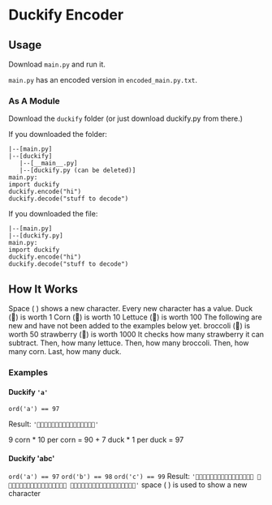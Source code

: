 # Duckify Encoder

## Usage

Download `main.py` and run it.

`main.py` has an encoded version in `encoded_main.py.txt`.

### As A Module

Download the `duckify` folder (or just download duckify.py from there.)

If you downloaded the folder:
```
|--[main.py]
|--[duckify]
   |--[__main__.py]
   |--[duckify.py (can be deleted)]
main.py:
import duckify
duckify.encode("hi")
duckify.decode("stuff to decode")
```
If you downloaded the file:
```
|--[main.py]
|--[duckify.py]
main.py:
import duckify
duckify.encode("hi")
duckify.decode("stuff to decode")
```
## How It Works
Space ( ) shows a new character.
Every new character has a value.
Duck (🦆) is worth 1
Corn (🌽) is worth 10
Lettuce (🥬) is worth 100
The following are new and have not been added to the examples below yet.
broccoli (🥦) is worth 50
strawberry (🍓) is worth 1000
It checks how many strawberry it can subtract.
Then, how many lettuce.
Then, how many broccoli.
Then, how many corn.
Last, how many duck.

### Examples

#### Duckify `'a'`

`ord('a') == 97`

Result: `'🌽🌽🌽🌽🌽🌽🌽🌽🌽🦆🦆🦆🦆🦆🦆🦆'`

9 corn \* 10 per corn = 90 + 7 duck \* 1 per duck = 97

#### Duckify 'abc'

`ord('a') == 97`
`ord('b') == 98`
`ord('c') == 99`
Result: `'🌽🌽🌽🌽🌽🌽🌽🌽🌽🦆🦆🦆🦆🦆🦆🦆 🌽🌽🌽🌽🌽🌽🌽🌽🌽🦆🦆🦆🦆🦆🦆🦆🦆 🌽🌽🌽🌽🌽🌽🌽🌽🌽🦆🦆🦆🦆🦆🦆🦆🦆🦆'`
space ( ) is used to show a new character